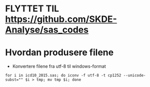 # **FLYTTET TIL https://github.com/SKDE-Analyse/sas_codes**  

# Hvordan produsere filene

- Konvertere filene fra utf-8 til windows-format

```
for i in icd10_2015.sas; do iconv -f utf-8 -t cp1252 --unicode-subst="" $i > tmp; mv tmp $i; done
```

